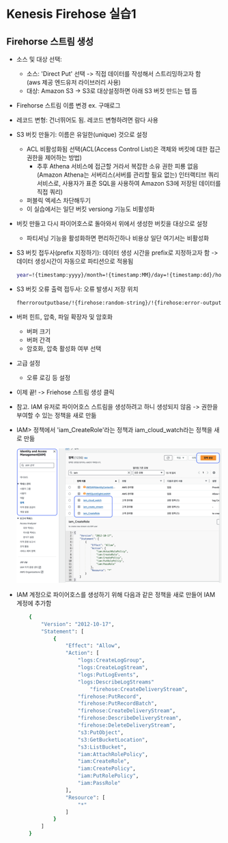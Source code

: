 # Kenesis Firehose 실습1 

## Firehorse 스트림 생성

- 소스 및 대상 선택: 
    - 소스: 'Direct Put' 선택 -> 직접 데이터를 작성해서 스트리밍하고자 함<br/>(aws 제공 엔드유저 라이브러리 사용)
    - 대상: Amazon S3 -> S3로 대상설정하면 아래 S3 버킷 만드는 탭 뜸
- Firehorse 스트림 이름 변경 ex. 구매로그
- 레코드 변형: 건너뛰어도 됨. 레코드 변형하려면 람다 사용
- S3 버킷 만들기: 이름은 유일한(unique) 것으로 설정
    - ACL 비활성화됨 선택(ACL(Access Control List)은 객체와 버킷에 대한 접근 권한을 제어하는 방법)
        - 추후 Athena 서비스에 접근할 거라서 복잡한 소유 권한 피룡 없음(Amazon Athena는 서버리스(서버를 관리할 필요 없는) 인터랙티브 쿼리 서비스로, 사용자가 표준 SQL을 사용하여 Amazon S3에 저장된 데이터를 직접 쿼리)
    - 퍼블릭 엑세스 차단해두기
    - 이 실습에서는 일단 버킷 versiong 기능도 비활성화
- 버킷 만들고 다시 파이어호스로 돌아와서 위에서 생성한 버킷을 대상으로 설정
    - 파티셔닝 기능을 활성화하면 편리하긴하나 비용상 일단 여기서는 비활성화
- S3 버킷 접두사(prefix 지정하기): 데이터 생성 시간을 prefix로 지정하고자 함 -> 데이터 생성시간이 자동으로 파티션으로 적용됨
    ```bash
    year=!{timestamp:yyyy}/month=!{timestamp:MM}/day=!{timestamp:dd}/hour=!{timestamp:HH}/
    ```
- S3 버킷 오류 출력 접두사: 오류 발생시 저장 위치
    ```bash
    fherroroutputbase/!{firehose:random-string}/!{firehose:error-output-type}/!{timestamp:yyyy/MM/dd}/
    ```
- 버퍼 힌트, 압축, 파일 확장자 및 암호화
    - 버퍼 크기
    - 버퍼 간격
    - 암호화, 압축 활성화 여부 선택
- 고급 설정
    - 오류 로깅 등 설정
- 이제 끝! -> Friehose 스트림 생성 클릭

- 참고. IAM 유저로 파이어호스 스트림을 생성하려고 하니 생성되지 않음 -> 권한을 부여할 수 있는 정책을 새로 만듦
- IAM> 정책에서 'iam_CreateRole'라는 정책과 iam_cloud_watch라는 정책을 새로 만듦
    <div style="text-align:center;">
        <img src="./img/ch02_firehose_iam.png" />
    </div>

- IAM 계정으로 파이어호스를 생성하기 위해 다음과 같은 정책을 새로 만들어 IAM 계정에 추가함
    ```bash
        {
            "Version": "2012-10-17",
            "Statement": [
                {
                    "Effect": "Allow",
                    "Action": [
                        "logs:CreateLogGroup",
                        "logs:CreateLogStream",
                        "logs:PutLogEvents",
                        "logs:DescribeLogStreams"
                            "firehose:CreateDeliveryStream",
                        "firehose:PutRecord",
                        "firehose:PutRecordBatch",
                        "firehose:CreateDeliveryStream",
                        "firehose:DescribeDeliveryStream",
                        "firehose:DeleteDeliveryStream",
                        "s3:PutObject",
                        "s3:GetBucketLocation",
                        "s3:ListBucket",
                        "iam:AttachRolePolicy",
                        "iam:CreateRole",
                        "iam:CreatePolicy",
                        "iam:PutRolePolicy",
                        "iam:PassRole"
                    ],
                    "Resource": [
                        "*"
                    ]
                }
            ]
        }
    ```

